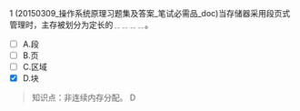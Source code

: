 1
(20150309_操作系统原理习题集及答案_笔试必需品_doc)当存储器采用段页式管理时，主存被划分为定长的﹎﹎﹎﹎。
- [ ] A.段 
- [ ] B.页 
- [ ] C.区域 
- [x] D.块

> 知识点：非连续内存分配。
> D
